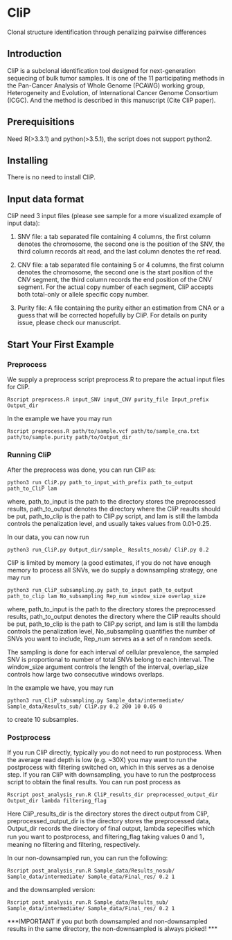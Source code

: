 # CliP
Clonal structure identification through penalizing pairwise differences

## Introduction
CliP is a subclonal identification tool designed for next-generation sequecing of bulk tumor samples. It is one of the 11  participating methods in the Pan-Cancer Analysis of Whole Genome (PCAWG) working group, Heterogeneity and Evolution, of International Cancer Genome Consortium (ICGC). And the method is described in this manuscript (Cite CliP paper).

## Prerequisitions
Need R(>3.3.1) and python(>3.5.1), the script does not support python2.

## Installing
There is no need to install CliP.
## Input data format
CliP need 3 input files (please see sample for a more visualized example of input data):

1. SNV file: a tab separated file containing 4 columns, the first column denotes the chromosome, the second one is the position of the SNV, the third column records alt read, and the last column denotes the ref read.

2. CNV file: a tab separated file containing 5 or 4 columns, the first column denotes the chromosome, the second one is the start position of the CNV segment, the third column records the end position of the CNV segment. For the actual copy number of each segment, CliP accepts both total-only or allele specific copy number.

3. Purity file: A file containing the purity either an estimation from CNA or a guess that will be corrected hopefully by CliP. For details on purity issue, please check our manuscript. 

## Start Your First Example

### Preprocess 
We supply a preprocess script preprocess.R to prepare the actual input files for CliP.
```
Rscript preprocess.R input_SNV input_CNV purity_file Input_prefix Output_dir
```

In the example we have you may run
```
Rscript preprocess.R path/to/sample.vcf path/to/sample_cna.txt path/to/sample.purity path/to/Output_dir
```

### Running CliP
After the preprocess was done, you can run CliP as:
```
python3 run_CliP.py path_to_input_with_prefix path_to_output path_to_CliP lam
```
where, path_to_input is the path to the directory stores the preprocessed results, path_to_output denotes the directory where the CliP reaults should be put, path_to_clip is the path to CliP.py script, and lam is still the lambda controls the penalization level, and usually takes values from 0.01-0.25.

In our data, you can now run
```
python3 run_CliP.py Output_dir/sample_ Results_nosub/ CliP.py 0.2
```

CliP is limited by memory (a good estimates, if you do not have enough memory to process all SNVs, we do supply a downsampling strategy, one may run 
```
python3 run_CliP_subsampling.py path_to_input path_to_output path_to_clip lam No_subsampling Rep_num window_size overlap_size
```
where, path_to_input is the path to the directory stores the preprocessed results, path_to_output denotes the directory where the CliP reaults should be put, path_to_clip is the path to CliP.py script, and lam is still the lambda controls the penalization level, No_subsampling quantifies the number of SNVs you want to include, Rep_num serves as a set of n random seeds.

The sampling is done for each interval of cellular prevalence, the sampled SNV is proportional to number of total SNVs belong to each interval. The window_size argument controls the length of the interval, overlap_size controls how large two consecutive windows overlaps. 

In the example we have, you may run
```
python3 run_CliP_subsampling.py Sample_data/intermediate/ Sample_data/Results_sub/ CliP.py 0.2 200 10 0.05 0

```
to create 10 subsamples.
### Postprocess
If you run CliP directly, typically you do not need to run postprocess. When the average read depth is low (e.g. ~30X) you may want to run the postprocess with filtering switched on, which in this serves as a denoise step. If you ran CliP with downsampling, you have to run the postprocess script to obtain the final results. You can run post process as
```
Rscript post_analysis_run.R CliP_results_dir preprocessed_output_dir Output_dir lambda filtering_flag
```
Here CliP_results_dir is the directory stores the direct output from CliP, preprocessed_output_dir is the directory stores the preprocessed data, Output_dir records the directory of final output, lambda sepecifies which run you want to postprocess, and 
filtering_flag taking values 0 and 1， meaning no filtering and filtering, respectively. 

In our non-downsampled run, you can run the following:
```
Rscript post_analysis_run.R Sample_data/Results_nosub/ Sample_data/intermediate/ Sample_data/Final_res/ 0.2 1
```
and the downsampled version:
```
Rscript post_analysis_run.R Sample_data/Results_sub/ Sample_data/intermediate/ Sample_data/Final_res/ 0.2 1
```
***IMPORTANT if you put both downsampled and non-downsampled results in the same directory, the non-downsampled is always picked! ***





